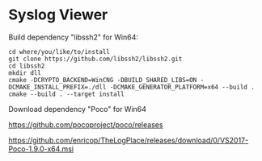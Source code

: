 # Syslog Viewer


Build dependency "libssh2" for Win64:

```
cd where/you/like/to/install
git clone https://github.com/libssh2/libssh2.git
cd libssh2
mkdir dll
cmake -DCRYPTO_BACKEND=WinCNG -DBUILD_SHARED_LIBS=ON -DCMAKE_INSTALL_PREFIX=./dll -DCMAKE_GENERATOR_PLATFORM=x64 --build .
cmake --build . --target install
```

Download dependency "Poco" for Win64

https://github.com/pocoproject/poco/releases

https://github.com/enricop/TheLogPlace/releases/download/0/VS2017-Poco-1.9.0-x64.msi
